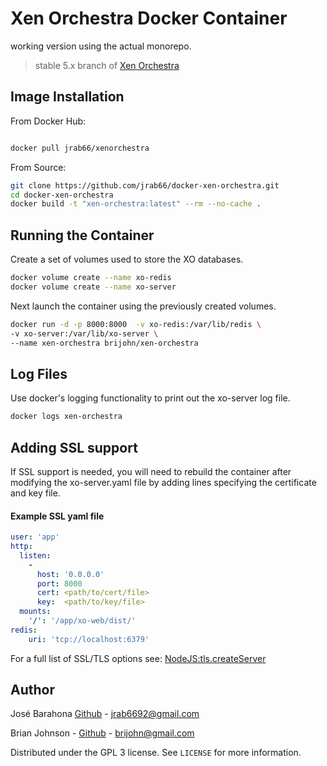 # Xen Orchestra Docker Container

working version using the actual monorepo.

> stable 5.x branch of [Xen Orchestra](http://xen-orchestra.com/)



## Image Installation

From Docker Hub:

```sh

docker pull jrab66/xenorchestra
```
From Source:

```sh
git clone https://github.com/jrab66/docker-xen-orchestra.git
cd docker-xen-orchestra
docker build -t "xen-orchestra:latest" --rm --no-cache .
```


## Running the Container

Create a set of volumes used to store the XO databases.

```sh
docker volume create --name xo-redis
docker volume create --name xo-server
```

Next launch the container using the previously created volumes.

```sh
docker run -d -p 8000:8000  -v xo-redis:/var/lib/redis \
-v xo-server:/var/lib/xo-server \
--name xen-orchestra brijohn/xen-orchestra
```

## Log Files

Use docker's logging functionality to print out the xo-server log file.

```sh
docker logs xen-orchestra
```

## Adding SSL support

If SSL support is needed, you will need to rebuild the container after modifying the xo-server.yaml
file by adding lines specifying the certificate and key file.

#### Example SSL yaml file
```yaml
user: 'app'
http:
  listen:
    -
      host: '0.0.0.0'
      port: 8000
      cert: <path/to/cert/file>
      key:  <path/to/key/file>
  mounts:
    '/': '/app/xo-web/dist/'
redis:
    uri: 'tcp://localhost:6379'
```
For a full list of SSL/TLS options see: [NodeJS:tls.createServer](https://nodejs.org/docs/latest/api/tls.html#tls_tls_createserver_options_secureconnectionlistener)


## Author

José Barahona [Github](https://github.com/jrab66/)  - jrab6692@gmail.com

Brian Johnson - [Github](https://github.com/brijohn/) - brijohn@gmail.com

Distributed under the GPL 3 license. See ``LICENSE`` for more information.
